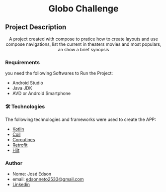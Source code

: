
<h1 align="center">Globo Challenge</h1>


## Project Description
<p align="center"> A project created with compose to pratice how to create layouts and use compose navigations, list the current 
in theaters movies and most populars, an show a brief synopsis </p>


### Requirements

you need the following Softwares to Run the Project:
- Android Studio
- Java JDK
- AVD or Android Smartphone


### 🛠 Technologies 

The following technologies and frameworks were used to create the APP:

- [Kotlin](https://kotlinlang.org)
- [Coil](https://github.com/coil-kt/coil)
- [Coroutines](https://developer.android.com/kotlin/coroutines?gclid=CjwKCAjwh-CVBhB8EiwAjFEPGQnuqJJlI56jCiEmfwBqPFlNpdMLkFMdv4dkSR-OaCSjB6YbSnuQkBoCVgwQAvD_BwE&gclsrc=aw.ds)
- [Retrofit](https://square.github.io/retrofit/)
- [Hilt](https://developer.android.com/training/dependency-injection/hilt-android?hl=pt-br)


### Author
- Nome: José Edson
- email: edsonneto2533@gmail.com
- [Linkedin](https://www.linkedin.com/in/edson-neto-55779b167/)



